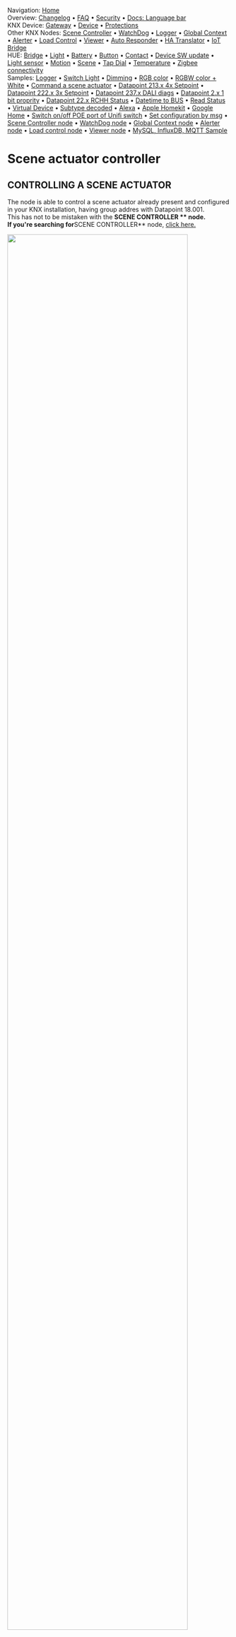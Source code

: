 <!-- NAV START -->
Navigation: [Home](https://supergiovane.github.io/node-red-contrib-knx-ultimate/wiki/Home)  
Overview: [Changelog](https://github.com/Supergiovane/node-red-contrib-knx-ultimate/blob/master/CHANGELOG.md) • [FAQ](https://supergiovane.github.io/node-red-contrib-knx-ultimate/wiki/FAQ-Troubleshoot) • [Security](https://supergiovane.github.io/node-red-contrib-knx-ultimate/wiki/SECURITY) • [Docs: Language bar](https://supergiovane.github.io/node-red-contrib-knx-ultimate/wiki/Docs-Language-Bar)  
KNX Device: [Gateway](https://supergiovane.github.io/node-red-contrib-knx-ultimate/wiki/Gateway-configuration) • [Device](https://supergiovane.github.io/node-red-contrib-knx-ultimate/wiki/Device) • [Protections](https://supergiovane.github.io/node-red-contrib-knx-ultimate/wiki/Protections)  
Other KNX Nodes: [Scene Controller](https://supergiovane.github.io/node-red-contrib-knx-ultimate/wiki/SceneController-Configuration) • [WatchDog](https://supergiovane.github.io/node-red-contrib-knx-ultimate/wiki/WatchDog-Configuration) • [Logger](https://supergiovane.github.io/node-red-contrib-knx-ultimate/wiki/Logger-Configuration) • [Global Context](https://supergiovane.github.io/node-red-contrib-knx-ultimate/wiki/GlobalVariable) • [Alerter](https://supergiovane.github.io/node-red-contrib-knx-ultimate/wiki/Alerter-Configuration) • [Load Control](https://supergiovane.github.io/node-red-contrib-knx-ultimate/wiki/LoadControl-Configuration) • [Viewer](https://supergiovane.github.io/node-red-contrib-knx-ultimate/wiki/knxUltimateViewer) • [Auto Responder](https://supergiovane.github.io/node-red-contrib-knx-ultimate/wiki/KNXAutoResponder) • [HA Translator](https://supergiovane.github.io/node-red-contrib-knx-ultimate/wiki/HATranslator) • [IoT Bridge](https://supergiovane.github.io/node-red-contrib-knx-ultimate/wiki/IoT-Bridge-Configuration)  
HUE: [Bridge](https://supergiovane.github.io/node-red-contrib-knx-ultimate/wiki/HUE+Bridge+configuration) • [Light](https://supergiovane.github.io/node-red-contrib-knx-ultimate/wiki/HUE+Light) • [Battery](https://supergiovane.github.io/node-red-contrib-knx-ultimate/wiki/HUE+Battery) • [Button](https://supergiovane.github.io/node-red-contrib-knx-ultimate/wiki/HUE+Button) • [Contact](https://supergiovane.github.io/node-red-contrib-knx-ultimate/wiki/HUE+Contact+sensor) • [Device SW update](https://supergiovane.github.io/node-red-contrib-knx-ultimate/wiki/HUE+Device+software+update) • [Light sensor](https://supergiovane.github.io/node-red-contrib-knx-ultimate/wiki/HUE+Light+sensor) • [Motion](https://supergiovane.github.io/node-red-contrib-knx-ultimate/wiki/HUE+Motion) • [Scene](https://supergiovane.github.io/node-red-contrib-knx-ultimate/wiki/HUE+Scene) • [Tap Dial](https://supergiovane.github.io/node-red-contrib-knx-ultimate/wiki/HUE+Tapdial) • [Temperature](https://supergiovane.github.io/node-red-contrib-knx-ultimate/wiki/HUE+Temperature+sensor) • [Zigbee connectivity](https://supergiovane.github.io/node-red-contrib-knx-ultimate/wiki/HUE+Zigbee+connectivity)  
Samples: [Logger](https://supergiovane.github.io/node-red-contrib-knx-ultimate/wiki/Logger-Sample) • [Switch Light](https://supergiovane.github.io/node-red-contrib-knx-ultimate/wiki/-Sample---Switch-light) • [Dimming](https://supergiovane.github.io/node-red-contrib-knx-ultimate/wiki/-Sample---Dimming) • [RGB color](https://supergiovane.github.io/node-red-contrib-knx-ultimate/wiki/-Sample---RGB-Color) • [RGBW color + White](https://supergiovane.github.io/node-red-contrib-knx-ultimate/wiki/-Sample---RGBW-Color-plus-White) • [Command a scene actuator](https://supergiovane.github.io/node-red-contrib-knx-ultimate/wiki/-Sample---Control-a-scene-actuator) • [Datapoint 213.x 4x Setpoint](https://supergiovane.github.io/node-red-contrib-knx-ultimate/wiki/-Sample---DPT213) • [Datapoint 222.x 3x Setpoint](https://supergiovane.github.io/node-red-contrib-knx-ultimate/wiki/-Sample---DPT222) • [Datapoint 237.x DALI diags](https://supergiovane.github.io/node-red-contrib-knx-ultimate/wiki/-Sample---DPT237) • [Datapoint 2.x 1 bit proprity](https://supergiovane.github.io/node-red-contrib-knx-ultimate/wiki/-Sample---DPT2) • [Datapoint 22.x RCHH Status](https://supergiovane.github.io/node-red-contrib-knx-ultimate/wiki/-Sample---DPT22) • [Datetime to BUS](https://supergiovane.github.io/node-red-contrib-knx-ultimate/wiki/-Sample---DateTime-to-BUS) • [Read Status](https://supergiovane.github.io/node-red-contrib-knx-ultimate/wiki/-Sample---Read-value-from-Device) • [Virtual Device](https://supergiovane.github.io/node-red-contrib-knx-ultimate/wiki/-Sample---Virtual-Device) • [Subtype decoded](https://supergiovane.github.io/node-red-contrib-knx-ultimate/wiki/-Sample---Subtype) • [Alexa](https://supergiovane.github.io/node-red-contrib-knx-ultimate/wiki/-Sample---Alexa) • [Apple Homekit](https://supergiovane.github.io/node-red-contrib-knx-ultimate/wiki/-Sample---Apple-Homekit) • [Google Home](https://supergiovane.github.io/node-red-contrib-knx-ultimate/wiki/-Sample---Google-Assistant) • [Switch on/off POE port of Unifi switch](https://supergiovane.github.io/node-red-contrib-knx-ultimate/wiki/-Sample---UnifiPOE) • [Set configuration by msg](https://supergiovane.github.io/node-red-contrib-knx-ultimate/wiki/-Sample-setConfig) • [Scene Controller node](https://supergiovane.github.io/node-red-contrib-knx-ultimate/wiki/Sample-Scene-Node) • [WatchDog node](https://supergiovane.github.io/node-red-contrib-knx-ultimate/wiki/-Sample---WatchDog) • [Global Context node](https://supergiovane.github.io/node-red-contrib-knx-ultimate/wiki/SampleGlobalContextNode) • [Alerter node](https://supergiovane.github.io/node-red-contrib-knx-ultimate/wiki/SampleAlerter) • [Load control node](https://supergiovane.github.io/node-red-contrib-knx-ultimate/wiki/SampleLoadControl) • [Viewer node](https://supergiovane.github.io/node-red-contrib-knx-ultimate/wiki/knxUltimateViewer) • [MySQL, InfluxDB, MQTT Sample](https://supergiovane.github.io/node-red-contrib-knx-ultimate/wiki/Sample-KNX2MQTT-KNX2MySQL-KNX2InfluxDB)
<!-- NAV END -->

# Scene actuator controller

## CONTROLLING A SCENE ACTUATOR

The node is able to control a scene actuator already present and configured in your KNX installation, having group addres with Datapoint 18.001.<br/>
This has not to be mistaken with the **SCENE CONTROLLER ** node.<br/> If you're searching for**SCENE CONTROLLER** node, [click here.](/node-red-contrib-knx-ultimate/wiki/Sample-Scene-Node)<br/>

<img src="https://raw.githubusercontent.com/Supergiovane/node-red-contrib-knx-ultimate/master/img/wiki/scenecontrollerdpt18.png" width="90%"><br/>

**Copy this code and paste it into your flow**

<details><summary>View code</summary>

> Adjust the nodes according to your setup

```javascript

[
    {
        "id": "35d7d4f5.61a1e4",
        "type": "knxUltimate",
        "z": "764badf.d348654",
        "server": "dee0436c.30e19",
        "topic": "0/1/23",
        "outputtopic": "",
        "dpt": "18.001",
        "initialread": false,
        "notifyreadrequest": false,
        "notifyresponse": false,
        "notifywrite": true,
        "notifyreadrequestalsorespondtobus": false,
        "notifyreadrequestalsorespondtobusdefaultvalueifnotinitialized": "0",
        "listenallga": false,
        "name": "MDT Dinning Room Scene Controller ",
        "outputtype": "write",
        "outputRBE": false,
        "inputRBE": false,
        "formatmultiplyvalue": 1,
        "formatnegativevalue": "leave",
        "formatdecimalsvalue": 999,
        "passthrough": "no",
        "x": 390,
        "y": 140,
        "wires": [
            [
                "703116e5.31d"
            ]
        ]
    },
    {
        "id": "4dbfd5b4.de9a8c",
        "type": "inject",
        "z": "764badf.d348654",
        "name": "Recall scene n.2",
        "topic": "",
        "payload": "{\"save_recall\":0, \"scenenumber\":2}",
        "payloadType": "json",
        "repeat": "",
        "crontab": "",
        "once": false,
        "onceDelay": 0.1,
        "x": 120,
        "y": 120,
        "wires": [
            [
                "35d7d4f5.61a1e4"
            ]
        ]
    },
    {
        "id": "703116e5.31d",
        "type": "debug",
        "z": "764badf.d348654",
        "name": "",
        "active": true,
        "tosidebar": true,
        "console": false,
        "tostatus": false,
        "complete": "true",
        "targetType": "full",
        "x": 630,
        "y": 140,
        "wires": []
    },
    {
        "id": "b7ac41b3.634ad",
        "type": "inject",
        "z": "764badf.d348654",
        "name": "Save scene n.2",
        "topic": "",
        "payload": "{\"save_recall\":1, \"scenenumber\":2}",
        "payloadType": "json",
        "repeat": "",
        "crontab": "",
        "once": false,
        "onceDelay": 0.1,
        "x": 120,
        "y": 160,
        "wires": [
            [
                "35d7d4f5.61a1e4"
            ]
        ]
    },
    {
        "id": "d58f9e9.7c0e56",
        "type": "comment",
        "z": "764badf.d348654",
        "name": "Recall and save scene",
        "info": "To save and recall scene, use payload:{\"save_recall\":0, \"scenenumber\":2}\n\nsave_recall = 0 recalls the scene\nsave_recall = 1 saves the scene\n\nscenenumber is the number of the scene to be recalled or saved",
        "x": 120,
        "y": 80,
        "wires": []
    },
    {
        "id": "dee0436c.30e19",
        "type": "knxUltimate-config",
        "z": "",
        "host": "224.0.23.12",
        "port": "3671",
        "physAddr": "15.15.22",
        "suppressACKRequest": false,
        "csv": "",
        "KNXEthInterface": "Auto",
        "KNXEthInterfaceManuallyInput": "",
        "statusDisplayLastUpdate": true,
        "statusDisplayDeviceNameWhenALL": true,
        "statusDisplayDataPoint": false,
        "stopETSImportIfNoDatapoint": "stop",
        "loglevel": "error",
        "name": "Gateway",
        "localEchoInTunneling": true
    }
]

```

</details>

<br/>
<br/>
<br/>

**Function node to recall or save a scene from/to a scene actuator**

```javascript

// To save and recall scene, use payload:{save_recall:0, scenenumber:2}
// save_recall = 0 recalls the scene
// save_recall = 1 saves the scene
// scenenumber is the number of the scene to be recalled or saved
return {payload:{save_recall:0, scenenumber:2}};

```
